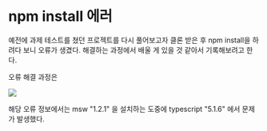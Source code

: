 # npm install 에러

예전에 과제 테스트를 쳤던 프로젝트를 다시 풀어보고자 클론 받은 후 npm install을 하려다 보니 오류가 생겼다. 해결하는 과정에서 배울 게 있을 것 같아서 기록해보려고 한다.

오류 해결 과정은 

![](C:\Users\likem\AppData\Roaming\marktext\images\2024-04-27-00-49-03-image.png)

해당 오류 정보에서는 msw "1.2.1" 을 설치하는 도중에 typescript "5.1.6" 에서 문제가 발생했다. 


